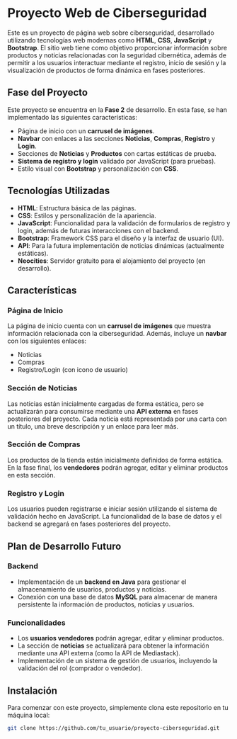 #  Proyecto Web de Ciberseguridad

Este es un proyecto de página web sobre ciberseguridad, desarrollado utilizando tecnologías web modernas como **HTML**, **CSS**, **JavaScript** y **Bootstrap**. El sitio web tiene como objetivo proporcionar información sobre productos y noticias relacionadas con la seguridad cibernética, además de permitir a los usuarios interactuar mediante el registro, inicio de sesión y la visualización de productos de forma dinámica en fases posteriores.

## Fase del Proyecto

Este proyecto se encuentra en la **Fase 2** de desarrollo. En esta fase, se han implementado las siguientes características:

- Página de inicio con un **carrusel de imágenes**.
- **Navbar** con enlaces a las secciones **Noticias**, **Compras**, **Registro** y **Login**.
- Secciones de **Noticias** y **Productos** con cartas estáticas de prueba.
- **Sistema de registro y login** validado por JavaScript (para pruebas).
- Estilo visual con **Bootstrap** y personalización con **CSS**.

## Tecnologías Utilizadas

- **HTML**: Estructura básica de las páginas.
- **CSS**: Estilos y personalización de la apariencia.
- **JavaScript**: Funcionalidad para la validación de formularios de registro y login, además de futuras interacciones con el backend.
- **Bootstrap**: Framework CSS para el diseño y la interfaz de usuario (UI).
- **API**: Para la futura implementación de noticias dinámicas (actualmente estáticas).
- **Neocities**: Servidor gratuito para el alojamiento del proyecto (en desarrollo).

## Características

### Página de Inicio
La página de inicio cuenta con un **carrusel de imágenes** que muestra información relacionada con la ciberseguridad. Además, incluye un **navbar** con los siguientes enlaces:
- Noticias
- Compras
- Registro/Login (con icono de usuario)

### Sección de Noticias
Las noticias están inicialmente cargadas de forma estática, pero se actualizarán para consumirse mediante una **API externa** en fases posteriores del proyecto. Cada noticia está representada por una carta con un título, una breve descripción y un enlace para leer más.

### Sección de Compras
Los productos de la tienda están inicialmente definidos de forma estática. En la fase final, los **vendedores** podrán agregar, editar y eliminar productos en esta sección.

### Registro y Login
Los usuarios pueden registrarse e iniciar sesión utilizando el sistema de validación hecho en JavaScript. La funcionalidad de la base de datos y el backend se agregará en fases posteriores del proyecto.

## Plan de Desarrollo Futuro

### Backend
- Implementación de un **backend en Java** para gestionar el almacenamiento de usuarios, productos y noticias.
- Conexión con una base de datos **MySQL** para almacenar de manera persistente la información de productos, noticias y usuarios.

### Funcionalidades
- Los **usuarios vendedores** podrán agregar, editar y eliminar productos.
- La sección de **noticias** se actualizará para obtener la información mediante una API externa (como la API de Mediastack).
- Implementación de un sistema de gestión de usuarios, incluyendo la validación del rol (comprador o vendedor).

## Instalación

Para comenzar con este proyecto, simplemente clona este repositorio en tu máquina local:

```bash
git clone https://github.com/tu_usuario/proyecto-ciberseguridad.git
